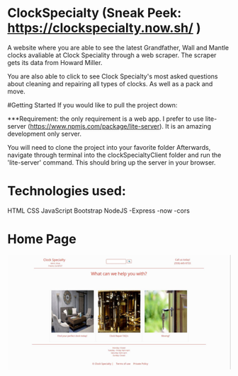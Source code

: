 # ClockSpecialty (Sneak Peek: https://clockspecialty.now.sh/ )

A website where you are able to see the latest Grandfather, Wall and Mantle clocks avaliable at Clock Speciality through a web scraper. The scraper gets its data from Howard Miller.

You are also able to click to see Clock Specialty's most asked questions about cleaning and repairing all types of clocks. As well as a pack and move. 

#Getting Started
If you would like to pull the project down:

***Requirement: the only requirement is a web app. I prefer to use lite-server (https://www.npmjs.com/package/lite-server). It is an amazing development only server.  

You will need to clone the project into your favorite folder
Afterwards, navigate through terminal into the clockSpecialtyClient folder and run the 'lite-server' command. This should bring up the server in your browser.



# Technologies used:

HTML
CSS
JavaScript
Bootstrap
NodeJS
  -Express
  -now
  -cors
  
  # Home Page
  
![Alt Text](https://github.com/mylesrangel/ClockSpecialty/blob/master/homepage.JPG)
